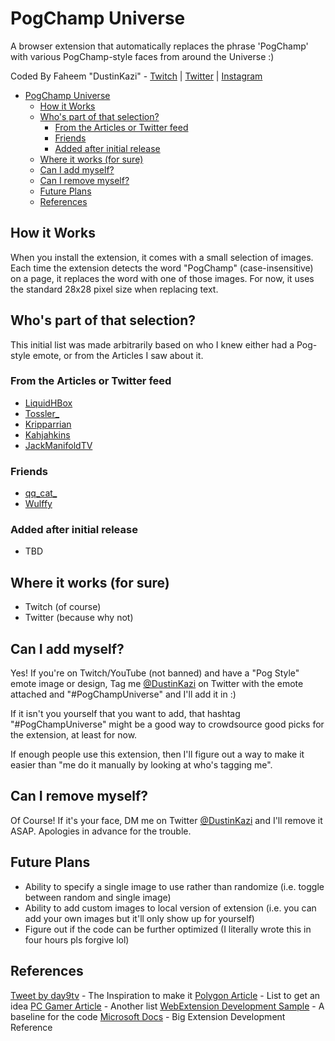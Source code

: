 # PogChamp Universe

A browser extension that automatically replaces the phrase 'PogChamp' with various PogChamp-style faces from around the Universe :)

Coded By Faheem "DustinKazi" - [Twitch](https://twitch.tv/dustinkazi) | [Twitter](https://twitter.com/DustinKazi) | [Instagram](https://instagram.com/dustinkazi)

- [PogChamp Universe](#pogchamp-universe)
  - [How it Works](#how-it-works)
  - [Who's part of that selection?](#whos-part-of-that-selection)
    - [From the Articles or Twitter feed](#from-the-articles-or-twitter-feed)
    - [Friends](#friends)
    - [Added after initial release](#added-after-initial-release)
  - [Where it works (for sure)](#where-it-works-for-sure)
  - [Can I add myself?](#can-i-add-myself)
  - [Can I remove myself?](#can-i-remove-myself)
  - [Future Plans](#future-plans)
  - [References](#references)

## How it Works

When you install the extension, it comes with a small selection of images. Each time the extension detects the word "PogChamp" (case-insensitive) on a page, it replaces the word with one of those images. For now, it uses the standard 28x28 pixel size when replacing text.

## Who's part of that selection?

This initial list was made arbitrarily based on who I knew either had a Pog-style emote, or from the Articles I saw about it.

### From the Articles or Twitter feed

- [LiquidHBox](https://twitter.com/LiquidHBox)
- [Tossler_](https://twitter.com/Tossler_)
- [Kripparrian](https://twitter.com/Kripparrian/status/1347008431341907968/photo/1)
- [Kahjahkins](https://twitter.com/Kahjahkins)
- [JackManifoldTV](https://twitter.com/JackManifoldTV)

### Friends

- [qq_cat_](https://twitch.tv/qq_cat_)
- [Wulffy](https://twitter.com/Wulffy281)

### Added after initial release

- TBD

## Where it works (for sure)

- Twitch (of course)
- Twitter (because why not)

## Can I add myself?

Yes! If you're on Twitch/YouTube (not banned) and have a "Pog Style" emote image or design, Tag me [@DustinKazi](https://twitter.com/DustinKazi) on Twitter with the emote attached and "#PogChampUniverse" and I'll add it in :)

If it isn't you yourself that you want to add, that hashtag "#PogChampUniverse" might be a good way to crowdsource good picks for the extension, at least for now.

If enough people use this extension, then I'll figure out a way to make it easier than "me do it manually by looking at who's tagging me".

## Can I remove myself?

Of Course! If it's your face, DM me on Twitter [@DustinKazi](https://twitter.com/DustinKazi) and I'll remove it ASAP. Apologies in advance for the trouble.

## Future Plans

- Ability to specify a single image to use rather than randomize (i.e. toggle between random and single image)
- Ability to add custom images to local version of extension (i.e. you can add your own images but it'll only show up for yourself)
- Figure out if the code can be further optimized (I literally wrote this in four hours pls forgive lol)

## References

[Tweet by day9tv](https://twitter.com/day9tv/status/1347021857359163393) - The Inspiration to make it
[Polygon Article](https://www.polygon.com/2021/1/7/22218603/twitch-pogchamp-emote-replacement-design-ideas) - List to get an idea
[PC Gamer Article](https://www.pcgamer.com/what-should-replace-the-pogchamp-emote-on-twitch) - Another list
[WebExtension Development Sample](https://github.com/mdn/webextensions-examples/blob/master/emoji-substitution/substitute.js) - A baseline for the code
[Microsoft Docs](https://docs.microsoft.com/en-us/microsoft-edge/extensions-chromium/getting-started/part2-content-scripts) - Big Extension Development Reference

